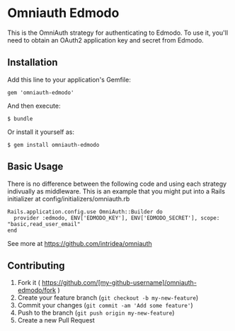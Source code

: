 # Omniauth Edmodo

This is the OmniAuth strategy for authenticating to Edmodo. To use it, you'll need to obtain an OAuth2 application key and secret from Edmodo.

## Installation

Add this line to your application's Gemfile:

    gem 'omniauth-edmodo'

And then execute:

    $ bundle

Or install it yourself as:

    $ gem install omniauth-edmodo

## Basic Usage

There is no difference between the following code and using each strategy indivually as middleware. This is an example that you might put into a Rails initializer at config/initializers/omniauth.rb

    Rails.application.config.use OmniAuth::Builder do
      provider :edmodo, ENV['EDMODO_KEY'], ENV['EDMODO_SECRET'], scope: "basic,read_user_email"
    end

See more at https://github.com/intridea/omniauth

## Contributing

1. Fork it ( https://github.com/[my-github-username]/omniauth-edmodo/fork )
2. Create your feature branch (`git checkout -b my-new-feature`)
3. Commit your changes (`git commit -am 'Add some feature'`)
4. Push to the branch (`git push origin my-new-feature`)
5. Create a new Pull Request
